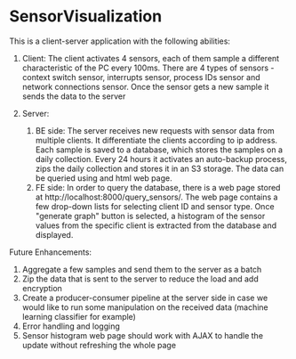 # SensorVisualization

This is a client-server application with the following abilities:
  1. Client:
     The client activates 4 sensors, each of them sample a different characteristic of the PC every 100ms.
     There are 4 types of sensors - context switch sensor, interrupts sensor, process IDs sensor and network connections sensor.
     Once the sensor gets a new sample it sends the data to the server
     
  2. Server:
     1. BE side:
        The server receives new requests with sensor data from multiple clients. 
        It differentiate the clients according to ip address.
        Each sample is saved to a database, which stores the samples on a daily collection. 
        Every 24 hours it activates an auto-backup process, zips the daily collection and stores it in an S3 storage.
        The data can be queried using and html web page.
     2. FE side:
        In order to query the database, there is a web page stored at http://localhost:8000/query_sensors/.
        The web page contains a few drop-down lists for selecting client ID and sensor type.
        Once "generate graph" button is selected, a histogram of the sensor values from the specific client is extracted 
        from the database and displayed.
        
Future Enhancements:
  1. Aggregate a few samples and send them to the server as a batch
  2. Zip the data that is sent to the server to reduce the load and add encryption
  3. Create a producer-consumer pipeline at the server side in case we would like to run some manipulation on the received data 
     (machine learning classifier for example)
  4. Error handling and logging 
  5. Sensor histogram web page should work with AJAX to handle the update without refreshing the whole page     
